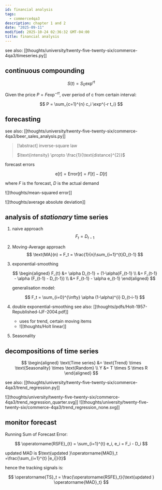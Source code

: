 ```yaml
---
id: financial analysis
tags:
  - commerce4qa3
description: chapter 1 and 2
date: "2025-09-11"
modified: 2025-10-24 02:36:32 GMT-04:00
title: financial analysis
---
```


see also: [[thoughts/university/twenty-five-twenty-six/commerce-4qa3/timeseries.py]]

## continuous compounding

$$
S(t) = S_{0}\exp^{rt}
$$

Given the price $P=F \exp^{-rt}$, over period of c from certain interval:

$$
P = \sum_{c=1}^{n} c_i \exp^{-r t_i}
$$

## forecasting

see also: [[thoughts/university/twenty-five-twenty-six/commerce-4qa3/beer_sales_analysis.py]]

> [!abstract] inverse-square law
>
> $\text{intensity} \propto \frac{1}{\text{distance}^{2}}$

forecast errors

$$
\text{e}[t] = \text{Error}[t] = F[t] - D[t]
$$

where $F$ is the forecast, $D$ is the actual demand

![[thoughts/mean-squared error]]

![[thoughts/average absolute deviation]]

## analysis of _stationary_ time series

1. naive approach
   $$
   F_t = D_{t-1}
   $$
2. Moving-Average approach
   $$
   \text{MA}(n) = F_t = \frac{1}{n}\sum_{i=1}^{t}D_{t-1}
   $$
3. exponential-smoothing

   $$
   \begin{aligned}
   F_{t} &= \alpha D_{t-1} + (1-\alpha)F_{t-1} \\
   &= F_{t-1} - \alpha (F_{t-1} - D_{t-1}) \\
   &+ F_{t-1} - \alpha e_{t-1}
   \end{aligned}
   $$

   generalisation model:

   $$
   F_t = \sum_{i=0}^{\infty} \alpha (1-\alpha)^{i} D_{t-i-1}
   $$

4. double exponential-smoothing
   see also: [[thoughts/pdfs/Holt-1957-Republished-IJF-2004.pdf]]
   - uses for trend, certain moving items
   - ![[thoughts/Holt linear]]
5. Seasonality

## decompositions of time series

$$
\begin{aligned}
\text{Time series} &= \text{Trend} \times \text{Seasonality} \times \text{Random} \\
Y &= T \times S \times R
\end{aligned}
$$

see also: [[thoughts/university/twenty-five-twenty-six/commerce-4qa3/trend_regression.py]]

![[thoughts/university/twenty-five-twenty-six/commerce-4qa3/trend_regression_quarter.svg]]
![[thoughts/university/twenty-five-twenty-six/commerce-4qa3/trend_regression_none.svg]]

## monitor forecast

Running Sum of Forecast Error:

$$
\operatorname{RSFE}_{t} = \sum_{i=1}^{t} e_i, e_i = F_i - D_i
$$

updated MAD is $\text{updated }\operatorname{MAD}_t =\frac{\sum_{i=1}^{t} |e_i|}{t}$

hence the tracking signals is:

$$
\operatorname{TS}_t = \frac{\operatorname{RSFE}_t}{\text{updated } \operatorname{MAD}_t}
$$

